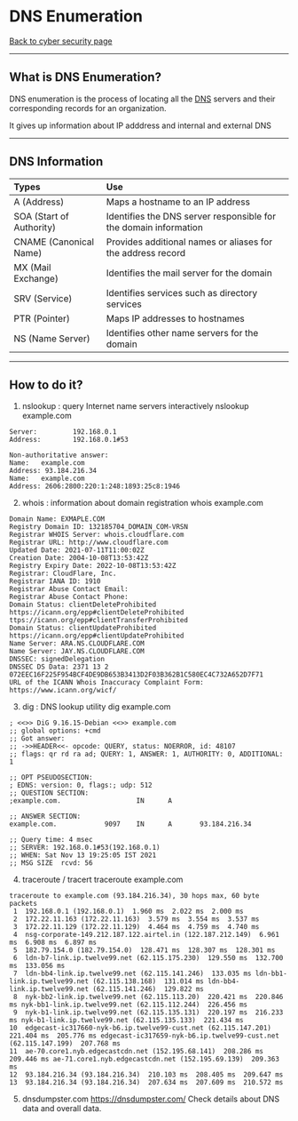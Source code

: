 # DNS Enumeration
[Back to cyber security page](Cyber%20security.md)
- --
## What is DNS Enumeration?
DNS enumeration is the process of locating all the [DNS](../Networking/DNS.md) servers and their corresponding records for an organization.

It gives up information about IP adddress and internal and external DNS
- --
## DNS Information

|Types|Use|
|:--|:-|
|A (Address)| Maps a hostname to an IP address |
|SOA (Start of Authority)|Identifies the DNS server responsible for the domain information|
|CNAME (Canonical Name)| Provides additional names or aliases for the address record |
|MX (Mail Exchange)|Identifies the mail server for the domain|
|SRV (Service) |Identifies services such as directory services|
|PTR (Pointer) |Maps IP addresses to hostnames |
|NS (Name Server)|Identifies other name servers for the domain|


- --
## How to do it?
1. nslookup : query Internet name servers interactively
nslookup example.com
```
Server:         192.168.0.1
Address:        192.168.0.1#53

Non-authoritative answer:
Name:   example.com
Address: 93.184.216.34
Name:   example.com
Address: 2606:2800:220:1:248:1893:25c8:1946
```

2. whois : information about domain registration
whois example.com
```
Domain Name: EXMAPLE.COM
Registry Domain ID: 132185704_DOMAIN_COM-VRSN
Registrar WHOIS Server: whois.cloudflare.com
Registrar URL: http://www.cloudflare.com
Updated Date: 2021-07-11T11:00:02Z
Creation Date: 2004-10-08T13:53:42Z
Registry Expiry Date: 2022-10-08T13:53:42Z
Registrar: CloudFlare, Inc.
Registrar IANA ID: 1910
Registrar Abuse Contact Email:
Registrar Abuse Contact Phone:
Domain Status: clientDeleteProhibited https://icann.org/epp#clientDeleteProhibited
ttps://icann.org/epp#clientTransferProhibited
Domain Status: clientUpdateProhibited https://icann.org/epp#clientUpdateProhibited
Name Server: ARA.NS.CLOUDFLARE.COM
Name Server: JAY.NS.CLOUDFLARE.COM
DNSSEC: signedDelegation
DNSSEC DS Data: 2371 13 2 072EEC16F225F954BCF4DE9DB653B3413D2F03B362B1C580EC4C732A652D7F71
URL of the ICANN Whois Inaccuracy Complaint Form: https://www.icann.org/wicf/
 ```
 
3. dig : DNS lookup utility
dig example.com    
```
; <<>> DiG 9.16.15-Debian <<>> example.com
;; global options: +cmd
;; Got answer:
;; ->>HEADER<<- opcode: QUERY, status: NOERROR, id: 48107
;; flags: qr rd ra ad; QUERY: 1, ANSWER: 1, AUTHORITY: 0, ADDITIONAL: 1

;; OPT PSEUDOSECTION:
; EDNS: version: 0, flags:; udp: 512
;; QUESTION SECTION:
;example.com.                   IN      A

;; ANSWER SECTION:
example.com.            9097    IN      A       93.184.216.34

;; Query time: 4 msec
;; SERVER: 192.168.0.1#53(192.168.0.1)
;; WHEN: Sat Nov 13 19:25:05 IST 2021
;; MSG SIZE  rcvd: 56

```

4.  traceroute / tracert
traceroute example.com
```
traceroute to example.com (93.184.216.34), 30 hops max, 60 byte packets
 1  192.168.0.1 (192.168.0.1)  1.960 ms  2.022 ms  2.000 ms
 2  172.22.11.163 (172.22.11.163)  3.579 ms  3.554 ms  3.537 ms
 3  172.22.11.129 (172.22.11.129)  4.464 ms  4.759 ms  4.740 ms
 4  nsg-corporate-149.212.187.122.airtel.in (122.187.212.149)  6.961 ms  6.908 ms  6.897 ms
 5  182.79.154.0 (182.79.154.0)  128.471 ms  128.307 ms  128.301 ms
 6  ldn-b7-link.ip.twelve99.net (62.115.175.230)  129.550 ms  132.700 ms  133.056 ms
 7  ldn-bb4-link.ip.twelve99.net (62.115.141.246)  133.035 ms ldn-bb1-link.ip.twelve99.net (62.115.138.168)  131.014 ms ldn-bb4-link.ip.twelve99.net (62.115.141.246)  129.822 ms
 8  nyk-bb2-link.ip.twelve99.net (62.115.113.20)  220.421 ms  220.846 ms nyk-bb1-link.ip.twelve99.net (62.115.112.244)  226.456 ms
 9  nyk-b1-link.ip.twelve99.net (62.115.135.131)  220.197 ms  216.233 ms nyk-b1-link.ip.twelve99.net (62.115.135.133)  221.434 ms
10  edgecast-ic317660-nyk-b6.ip.twelve99-cust.net (62.115.147.201)  221.404 ms  205.776 ms edgecast-ic317659-nyk-b6.ip.twelve99-cust.net (62.115.147.199)  207.768 ms
11  ae-70.core1.nyb.edgecastcdn.net (152.195.68.141)  208.286 ms  209.446 ms ae-71.core1.nyb.edgecastcdn.net (152.195.69.139)  209.363 ms
12  93.184.216.34 (93.184.216.34)  210.103 ms  208.405 ms  209.647 ms
13  93.184.216.34 (93.184.216.34)  207.634 ms  207.609 ms  210.572 ms
```

5. dnsdumpster.com
https://dnsdumpster.com/
Check details about DNS data and overall data.